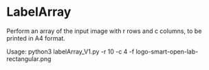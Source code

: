 # LabelArray
Perform an array of the input image with r rows and c columns, to be printed in A4 format.

Usage:
python3 labelArray_V1.py -r 10 -c 4 -f logo-smart-open-lab-rectangular.png 


